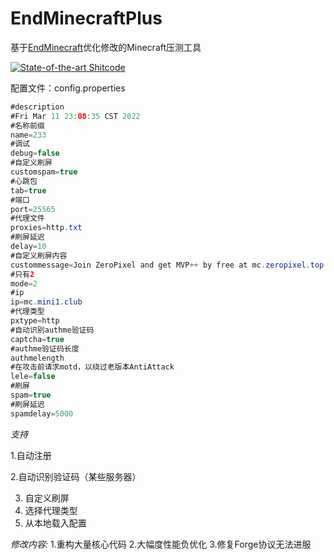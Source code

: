 # EndMinecraftPlus
基于<a href="https://github.com/iuli-moe/EndMinecraft">EndMinecraft</a>优化修改的Minecraft压测工具

[![State-of-the-art Shitcode](https://img.shields.io/static/v1?label=State-of-the-art&message=Shitcode&color=7B5804)](https://github.com/trekhleb/state-of-the-art-shitcode)

配置文件：config.properties

```java
#description
#Fri Mar 11 23:08:35 CST 2022
#名称前缀
name=233
#调试
debug=false
#自定义刷屏
customspam=true
#心跳包
tab=true
#端口
port=25565
#代理文件
proxies=http.txt
#刷屏延迟
delay=10
#自定义刷屏内容
custommessage=Join ZeroPixel and get MVP++ by free at mc.zeropixel.top
#只有2
mode=2
#ip
ip=mc.mini1.club
#代理类型
pxtype=http
#自动识别authme验证码
captcha=true
#authme验证码长度
authmelength
#在攻击前请求motd，以绕过老版本AntiAttack
lele=false
#刷屏
spam=true
#刷屏延迟
spamdelay=5000

```



*支持*

1.自动注册

2.自动识别验证码（某些服务器）

3. 自定义刷屏
4. 选择代理类型
5. 从本地载入配置

*修改内容:*
1.重构大量核心代码
2.大幅度性能负优化
3.修复Forge协议无法进服
